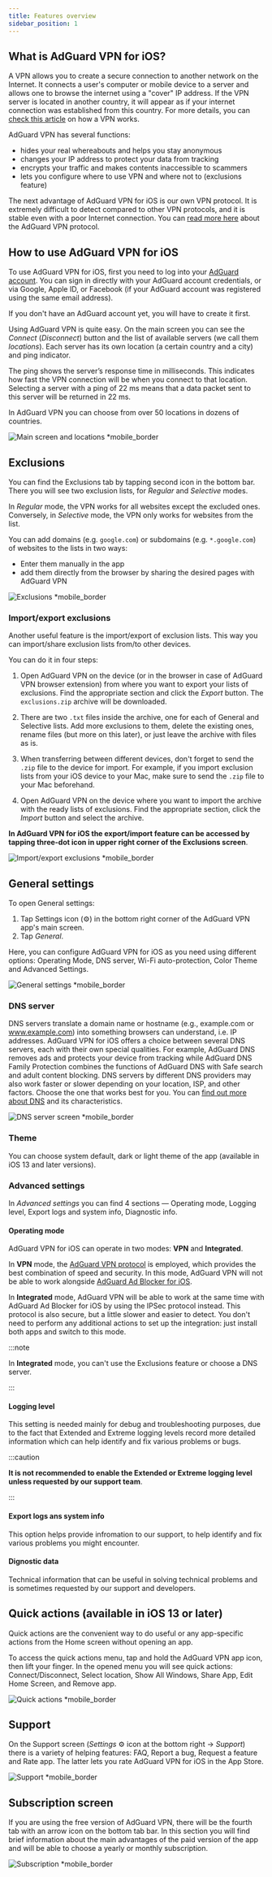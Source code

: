 ```yaml
---
title: Features overview
sidebar_position: 1
---
```


## What is AdGuard VPN for iOS?

A VPN allows you to create a secure connection to another network on the Internet. It connects a user's computer or mobile device to a server and allows one to browse the internet using a "cover" IP address. If the VPN server is located in another country, it will appear as if your internet connection was established from this country. For more details, you can [check this article](/general/how-vpn-works) on how a VPN works.

AdGuard VPN has several functions:

- hides your real whereabouts and helps you stay anonymous
- changes your IP address to protect your data from tracking
- encrypts your traffic and makes contents inaccessible to scammers
- lets you configure where to use VPN and where not to (exclusions feature)

The next advantage of AdGuard VPN for iOS is our own VPN protocol. It is extremely difficult to detect compared to other VPN protocols, and it is stable even with a poor Internet connection. You can [read more here](/general/adguard-vpn-protocol) about the AdGuard VPN protocol.

## How to use AdGuard VPN for iOS

To use AdGuard VPN for iOS, first you need to log into your [AdGuard account](https://my.adguard.com/). You can sign in directly with your AdGuard account credentials, or via Google, Apple ID, or Facebook (if your AdGuard account was registered using the same email address).

If you don't have an AdGuard account yet, you will have to create it first.

Using AdGuard VPN is quite easy. On the main screen you can see the *Connect* (*Disconnect*) button and the list of available servers (we call them *locations*). Each server has its own location (a certain country and a city) and ping indicator.

The ping shows the server’s response time in milliseconds. This indicates how fast the VPN connection will be when you connect to that location. Selecting a server with a ping of 22 ms means that a data packet sent to this server will be returned in 22 ms.

In AdGuard VPN you can choose from over 50 locations in dozens of countries.

![Main screen and locations *mobile_border](https://cdn.adguardvpn.com/content/kb/vpn/ios/2.2/main-locations.png)

## Exclusions

You can find the Exclusions tab by tapping second icon in the bottom bar. There you will see two exclusion lists, for *Regular* and *Selective* modes.

In *Regular* mode, the VPN works for all websites except the excluded ones. Conversely, in *Selective* mode, the VPN only works for websites from the list.

You can add domains (e.g. `google.com`) or subdomains (e.g. `*.google.com`) of websites to the lists in two ways:

- Enter them manually in the app
- add them directly from the browser by sharing the desired pages with AdGuard VPN

![Exclusions *mobile_border](https://cdn.adguardvpn.com/content/kb/vpn/ios/2.2/exclusions-add.png)

### Import/export exclusions

Another useful feature is the import/export of exclusion lists. This way you can import/share exclusion lists from/to other devices.

You can do it in four steps:

1. Open AdGuard VPN on the device (or in the browser in case of AdGuard VPN browser extension) from where you want to export your lists of exclusions. Find the appropriate section and click the *Export* button. The `exclusions.zip` archive will be downloaded.

2. There are two `.txt` files inside the archive, one for each of General and Selective lists. Add more exclusions to them, delete the existing ones, rename files (but more on this later), or just leave the archive with files as is.

3. When transferring between different devices, don't forget to send the `.zip` file to the device for import. For example, if you import exclusion lists from your iOS device to your Mac, make sure to send the `.zip` file to your Mac beforehand.

4. Open AdGuard VPN on the device where you want to import the archive with the ready lists of exclusions. Find the appropriate section, click the *Import* button and select the archive.

**In AdGuard VPN for iOS the export/import feature can be accessed by tapping three-dot icon in upper right corner of the Exclusions screen**.

![Import/export exclusions *mobile_border](https://cdn.adguardvpn.com/content/kb/vpn/ios/2.2/exclusions-3dot-menu.png)

## General settings

To open General settings:

1. Tap Settings icon (⚙) in the bottom right corner of the AdGuard VPN app's main screen.
2. Tap *General*.

Here, you can configure AdGuard VPN for iOS as you need using different options: Operating Mode, DNS server, Wi-Fi auto-protection, Color Theme and Advanced Settings.

![General settings *mobile_border](https://cdn.adguardvpn.com/content/kb/vpn/ios/2.2/general-settings.png)

### DNS server

DNS servers translate a domain name or hostname (e.g., example.com or www.example.com) into something browsers can understand, i.e. IP addresses. AdGuard VPN for iOS offers a choice between several DNS servers, each with their own special qualities. For example, AdGuard DNS removes ads and protects your device from tracking while AdGuard DNS Family Protection combines the functions of AdGuard DNS with Safe search and adult content blocking. DNS servers by different DNS providers may also work faster or slower depending on your location, ISP, and other factors. Choose the one that works best for you. You can [find out more about DNS](https://adguard-dns.io/kb/general/dns-filtering/#what-is-dns) and its characteristics.

![DNS server screen *mobile_border](https://cdn.adguardvpn.com/content/kb/vpn/ios/2.2/DNS-server.png)

### Theme

You can choose system default, dark or light theme of the app (available in iOS 13 and later versions).

### Advanced settings

In *Advanced settings* you can find 4 sections — Operating mode, Logging level, Export logs and system info, Diagnostic info.

#### Operating mode

AdGuard VPN for iOS can operate in two modes: **VPN** and **Integrated**.

In **VPN** mode, the [AdGuard VPN protocol](/general/adguard-vpn-protocol) is employed, which provides the best combination of speed and security. In this mode, AdGuard VPN will not be able to work alongside [AdGuard Ad Blocker for iOS](https://adguard.com/kb/adguard-for-ios/overview/).

In **Integrated** mode, AdGuard VPN will be able to work at the same time with AdGuard Ad Blocker for iOS by using the IPSec protocol instead. This protocol is also secure, but a little slower and easier to detect. You don't need to perform any additional actions to set up the integration: just install both apps and switch to this mode.

:::note

In **Integrated** mode, you can't use the Exclusions feature or choose a DNS server.

:::

#### Logging level

This setting is needed mainly for debug and troubleshooting purposes, due to the fact that Extended and Extreme logging levels record more detailed information which can help identify and fix various problems or bugs.

:::caution

**It is not recommended to enable the Extended or Extreme logging level unless requested by our support team**.

:::

#### Export logs ans system info

This option helps provide infromation to our support, to help identify and fix various problems you might encounter.

#### Dignostic data

Technical information that can be useful in solving technical problems and is sometimes requested by our support and developers.

## Quick actions (available in iOS 13 or later)

Quick actions are the convenient way to do useful or any app-specific actions from the Home screen without opening an app.

To access the quick actions menu, tap and hold the AdGuard VPN app icon, then lift your finger. In the opened menu you will see quick actions: Connect/Disconnect, Select location, Show All Windows, Share App, Edit Home Screen, and Remove app.

![Quick actions *mobile_border](https://cdn.adguardvpn.com/content/kb/vpn/ios/2.2/quick-action-menu.png)

## Support

On the Support screen (*Settings* ⚙ icon at the bottom right → *Support*) there is a variety of helping features: FAQ, Report a bug, Request a feature and Rate app. The latter lets you rate AdGuard VPN for iOS in the App Store.

![Support *mobile_border](https://cdn.adguardvpn.com/content/kb/vpn/ios/2.2/support.png)

## Subscription screen

If you are using the free version of AdGuard VPN, there will be the fourth tab with an arrow icon on the bottom tab bar. In this section you will find brief information about the main advantages of the paid version of the app and will be able to choose a yearly or monthly subscription.

![Subscription *mobile_border](https://cdn.adguardvpn.com/content/kb/vpn/ios/2.2/unlimited.png)
